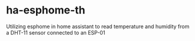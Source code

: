 # ha-esphome-th
Utilizing esphome in home assistant to read temperature and humidity from a DHT-11 sensor connected to an ESP-01
